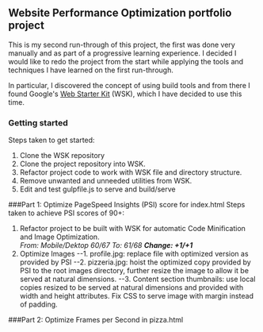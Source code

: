 ## Website Performance Optimization portfolio project

This is my second run-through of this project, the first was done very
manually and as part of a progressive learning experience. I decided
I would like to redo the project from the start while applying the tools
and techniques I have learned on the first run-through.

In particular, I discovered the concept of using build tools and from 
there I found Google's [Web Starter Kit](https://developers.google.com/web/starter-kit/)
(WSK), which I have decided to use this time.


### Getting started
Steps taken to get started:

1. Clone the WSK repository
2. Clone the project repository into WSK.
3. Refactor project code to work with WSK file and directory structure.
4. Remove unwanted and unneeded utilities from WSK.
5. Edit and test gulpfile.js to serve and build/serve 

###Part 1: Optimize PageSpeed Insights (PSI) score for index.html
Steps taken to achieve PSI scores of 90+:

1. Refactor project to be built with WSK for automatic Code Minification and
Image Optimization.<br>	_From: Mobile/Dektop 60/67 To: 61/68 **Change: +1/+1**_
2. Optimize Images
--1. profile.jpg: replace file with optimized version as provided by PSI
--2. pizzeria.jpg:  hoist the optimized copy provided by PSI to the root images directory, further resize the image to allow it be served at natural dimensions.
--3. Content section thumbnails: use local copies resized to be served at natural dimensions and provided with width and height attributes. Fix CSS to serve image with margin instead of padding.




###Part 2: Optimize Frames per Second in pizza.html

